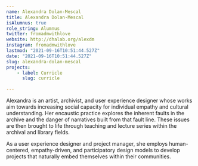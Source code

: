 ```yaml
---
name: Alexandra Dolan-Mescal
title: Alexandra Dolan-Mescal
isAlumnus: true
role_string: Alumnus
twitter: fromadmwithlove
website: http://dhalab.org/alexdm
instagram: fromadmwithlove
lastmod: "2021-09-16T10:51:44.527Z"
date: "2021-09-16T10:51:44.527Z"
slug: alexandra-dolan-mescal
projects:
    - label: Curricle
      slug: curricle

---
```

Alexandra is an artist, archivist, and user experience designer whose works
aim towards increasing social capacity for individual empathy and cultural understanding. Her encaustic practice explores the inherent faults in the archive and the danger of narratives built from that fault line. These issues are then brought to life through teaching and lecture series within the archival and library fields.

As a user experience designer and project manager, she employs human-centered, empathy-driven, and participatory design models to develop projects that naturally embed themselves within their communities.